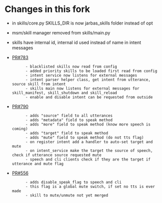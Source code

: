 # Changes in this fork

- in skills/core.py SKILLS_DIR is now jarbas_skills folder instead of opt

- msm/skill manager removed from skills/main.py

- skills have internal id, internal id used instead of name in intent messages

- [PR#783](https://github.com/MycroftAI/mycroft-core/pull/783)

            - blacklisted skills now read from config
            - added priority skills to be loaded first read from config
            - intent service now listens for external messages
            - intent parser helper class, get intent from utterance, source skill from intent
            - skills main now listens for external messages for skill_manifest, skill_shutdown and skill_reload
            - enable and disable intent can be requested from outside

- [PR#790](https://github.com/MycroftAI/mycroft-core/pull/790)

            - adds "source" field to all utterances
            - adds "metadata" field to speak method
            - adds "more" field to speak method (know more speech is coming)
            - adds "target" field to speak method
            - adds "mute" field to speak method (do not tts flag)
            - on register intent add a handler to auto-set target and mute
            - on intent_service make the target the source of speech, check if utterance source requested mute
            - speech and cli clients check if they are the target if utterance and mute flag

- [PR#556](https://github.com/MycroftAI/mycroft-core/pull/556)

            - adds disable_speak_flag to speech and cli
            - this flag is a global mute switch, if set no tts is ever made
            - skill to mute/unmute not yet merged